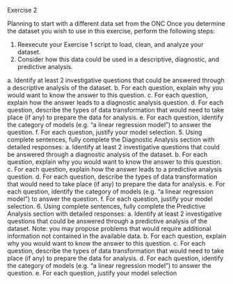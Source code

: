 Exercise 2 

Planning to start with a different data set from the ONC
Once you determine the dataset you wish to use in this exercise, perform the following steps:
1. Reexecute your Exercise 1 script to load, clean, and analyze your dataset.
2. Consider how this data
could be used in a descriptive, diagnostic, and predictive analysis.

a. Identify at least 2 investigative questions that could be answered through a
descriptive analysis of the dataset.
b. For each question, explain why you would want to know the answer to this
question.
c. For each question, explain how the answer leads to a diagnostic analysis
question.
d. For each question, describe the types of data transformation that would need to
take place (if any) to prepare the data for analysis.
e. For each question, identify the category of models (e.g. “a linear regression
model”) to answer the question.
f. For each question, justify your model selection.
5. Using complete sentences, fully complete the Diagnostic Analysis section with detailed
responses:
a. Identify at least 2 investigative questions that could be answered through a
diagnostic analysis of the dataset.
b. For each question, explain why you would want to know the answer to this
question.
c. For each question, explain how the answer leads to a predictive analysis
question.
d. For each question, describe the types of data transformation that would need to
take place (if any) to prepare the data for analysis.
e. For each question, identify the category of models (e.g. “a linear regression
model”) to answer the question.
f. For each question, justify your model selection.
6. Using complete sentences, fully complete the Predictive Analysis section with detailed
responses:
a. Identify at least 2 investigative questions that could be answered through a
predictive analysis of the dataset. Note: you may propose problems that would
require additional information not contained in the available data.
b. For each question, explain why you would want to know the answer to this
question.
c. For each question, describe the types of data transformation that would need to
take place (if any) to prepare the data for analysis.
d. For each question, identify the category of models (e.g. “a linear regression
model”) to answer the question.
e. For each question, justify your model selection

